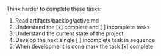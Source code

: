 Think harder to complete these tasks:
1. Read artifacts/backlog/active.md
2. Understand the [x] complete and [ ] incomplete tasks
3. Understand the current state of the project
4. Develop the next single [ ] incomplete task in sequence
5. When development is done mark the task [x] complete
